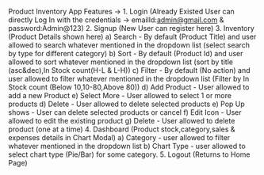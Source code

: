 Product Inventory App
Features ->
    1. Login (Already Existed User can directly Log In with the credentials -> emailId:admin@gmail.com & password:Admin@123)
    2. Signup (New User can register here)
    3. Inventory (Product Details shown here)        a) Search - By default (Product Title) and user allowed to search whatever mentioned in the dropdown list (select search by type for different category)
        b) Sort - By default (Product Id) and user allowed to sort whatever mentioned in the dropdown list (sort by title (asc&dec),In Stock count(H-L & L-H))
        c) Filter - By default (No action) and user allowed to filter whatever mentioned in the dropdown list (Filter by In Stock count (Below 10,10-80,Above 80))
        d) Add Product - User allowed to add a new Product
        e) Select More - User allowed to select 1 or more products
        d) Delete - User allowed to delete selected products 
        e) Pop Up shows - User can delete selected products or cancel
        f) Edit Icon - User allowed to edit the existing product
        g) Delete - User allowed to delete product (one at a time)
    4. Dashboard (Product stock,category,sales & expenses details in Chart Modal)
        a) Category -  user allowed to filter whatever mentioned in the dropdown list
        b) Chart Type - user allowed to select chart type (Pie/Bar) for some category.
    5. Logout (Returns to Home Page)